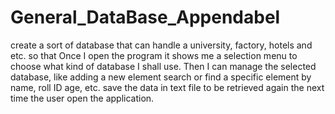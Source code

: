 # General_DataBase_Appendabel

create a sort of database that can handle a university, factory, hotels and etc. so that Once I open the program it shows me a selection menu to choose what kind of database I shall use. Then I can manage the selected database, like adding a new element search or find a specific element by name, roll ID age, etc. save the data in text file to be retrieved again the next time the user open the application.
